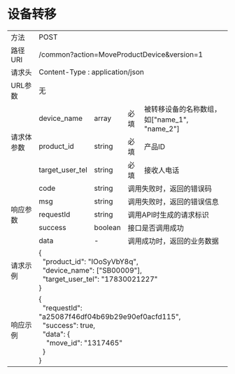 # **设备转移**  

<table style="text-align: left">

<tr><td >方法</td><td colspan="4">POST</td></tr>
<tr><td>路径URI</td><td colspan="4">/common?action=MoveProductDevice&version=1</td></tr>
<tr><td>请求头</td><td colspan="4">Content-Type : application/json</td></tr>

<tr><td>URL参数</td><td colspan="4">无</td></tr>

<tr><td rowspan="3">请求体参数</td><td>device_name</td><td>array</td><td>必填</td><td>被转移设备的名称数组，如["name_1", "name_2"]</td></tr>
<tr><td>product_id</td><td>string</td><td>必填</td><td>产品ID</td></tr>
<tr><td>target_user_tel</td><td>string</td><td>必填</td><td>接收人电话</td></tr>

<tr><td rowspan="5">响应参数</td><td>code</td><td>string</td><td colspan="2">调用失败时，返回的错误码</td></tr>
<tr><td>msg</td><td>string</td><td colspan="2">调用失败时，返回的错误信息</td></tr>
<tr><td>requestId</td><td>string</td><td colspan="2">调用API时生成的请求标识</td></tr>
<tr><td>success</td><td>boolean</td><td colspan="2">接口是否调用成功</td></tr>
<tr><td>data</td><td>-</td><td colspan="2">调用成功时，返回的业务数据</td></tr>

<tr><td>请求示例</td><td colspan="4">
    {   <br>
        &nbsp;&nbsp;"product_id": "IOoSyVbY8q", <br>
        &nbsp;&nbsp;"device_name": ["SB00009"], <br>
        &nbsp;&nbsp;"target_user_tel": "17830021227"    <br>
    }

</td></tr>
<tr><td>响应示例</td>
<td colspan="4">
    {   <br>
        &nbsp;&nbsp;"requestId": "a25087f46df04b69b29e90ef0acfd115",    <br>
        &nbsp;&nbsp;"success": true,    <br>
        &nbsp;&nbsp;"data": {   <br>
        &nbsp;&nbsp;&nbsp;&nbsp;"move_id": "1317465"    <br>
        &nbsp;&nbsp;}   <br>
    }

</td>
</tr>

</table>
